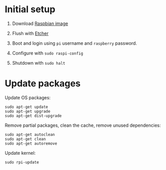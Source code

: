 # Initial setup

1. Download [Raspbian image](https://www.raspberrypi.org/downloads/raspbian/)

2. Flush with [Etcher](https://etcher.io/)

3. Boot and login using `pi` username and `raspberry` password.

4. Configure with `sudo raspi-config`

5. Shutdown with `sudo halt`


# Update packages

Update OS packages:

	sudo apt-get update
	sudo apt-get upgrade
	sudo apt-get dist-upgrade
	
Remove partial packages, clean the cache, remove unused dependencies:

	sudo apt-get autoclean
	sudo apt-get clean
	sudo apt-get autoremove
	
Update kernel:

	sudo rpi-update


